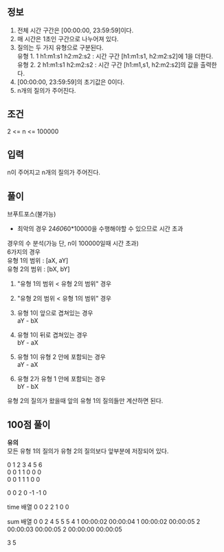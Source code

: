 ## 정보

1. 전체 시간 구간은 [00:00:00, 23:59:59]이다.
2. 매 시간은 1초인 구간으로 나누어져 있다.
3. 질의는 두 가지 유형으로 구분된다.  
   유형 1. 1 h1:m1:s1 h2:m2:s2 : 시간 구간 [h1:m1:s1, h2:m2:s2]에 1을 더한다.  
   유형 2. 2 h1:m1:s1 h2:m2:s2 : 시간 구간 [h1:m1,s1, h2:m2:s2]의 값을 출력한다.
4. [00:00:00, 23:59:59]의 초기값은 0이다.
5. n개의 질의가 주어진다.

## 조건

2 <= n <= 100000

## 입력

n이 주어지고 n개의 질의가 주어진다.

## 풀이

브푸트포스(불가능)

- 최악의 경우 24*60*60\*10000을 수행해야할 수 있으므로 시간 초과

경우의 수 분석(가능 단, n이 100000일때 시간 초과)  
6가지의 경우  
유형 1의 범위 : [aX, aY]  
유형 2의 범위 : [bX, bY]

1. "유형 1의 범위 < 유형 2의 범위" 경우

2. "유형 2의 범위 < 유형 1의 범위" 경우

3. 유형 1이 앞으로 겹쳐있는 경우  
   aY - bX

4. 유형 1이 뒤로 겹쳐있는 경우  
   bY - aX

5. 유형 1이 유형 2 안에 포함되는 경우  
   aY - aX

6. 유형 2가 유형 1 안에 포함되는 경우  
   bY - bX

유형 2의 질의가 왔을때 앞의 유형 1의 질의들만 계산하면 된다.

## 100점 풀이

**유의**  
모든 유형 1의 질의가 유형 2의 질의보다 앞부분에 저장되어 있다.

0 1 2 3 4 5 6  
0 0 1 1 0 0 0  
0 0 1 1 1 0 0

0 0 2 0 -1 -1 0

time 배열
0 0 2 2 1 0 0

sum 배열
0 0 2 4 5 5 5
4
1 00:00:02 00:00:04
1 00:00:02 00:00:05
2 00:00:03 00:00:05
2 00:00:00 00:00:05

3
5
